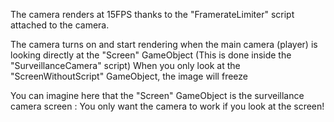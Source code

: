 The camera renders at 15FPS thanks to the "FramerateLimiter" script attached to the camera.

The camera turns on and start rendering when the main camera (player) is looking directly at the "Screen" GameObject (This is done inside the "SurveillanceCamera" script)
When you only look at the "ScreenWithoutScript" GameObject, the image will freeze

You can imagine here that the "Screen" GameObject is the surveillance camera screen : You only want the camera to work if you look at the screen!